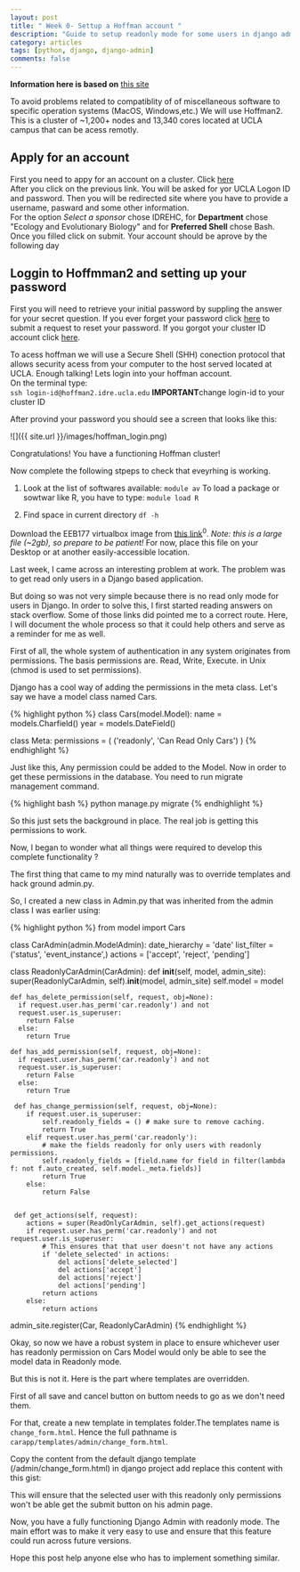 ```yaml
---
layout: post
title: " Week 0- Settup a Hoffman account "
description: "Guide to setup readonly mode for some users in django admin"
category: articles
tags: [python, django, django-admin]
comments: false
---
```

**Information here is based on** [this site](https://www.hoffman2.idre.ucla.edu)

To avoid problems related to compatiblity of of miscellaneous software to specific operation systems (MacOS, Windows,etc.) We will use Hoffman2. This is a cluster of ~1,200+ nodes and 13,340 cores located at UCLA campus that can be acess remotly.

## Apply for an account
First you need to appy for an account on a cluster. Click [here](https://shb.ais.ucla.edu/shibboleth-idp/profile/SAML2/Redirect/SSO?execution=e1s3)  
After you click on the previous link. You will be asked for yor UCLA Logon ID and password. Then you will be redirected site where you have to provide a username, pasward and some other information.  
For the option *Select a sponsor* chose IDREHC, for **Department** chose "Ecology and Evolutionary Biology" and for **Preferred Shell** chose Bash.  
Once you filled click on submit. Your account should be aprove by the following day

## Loggin to Hoffmman2 and setting up your password
First you will need to retrieve your initial password by suppling the answer for your secret question. If you ever forget your password click [here](https://gim.ats.ucla.edu/gridsphere/gridsphere/guest/14/r/showPage?rp_up=KNY&rp_KNY_page=forgotclusterpassword) to submit a request to reset your password. If you gorgot your cluster ID account click [here](https://gim.ats.ucla.edu/gridsphere/gridsphere/guest/14/r/showPage?rp_pV6_page=forgotclusterusername&rp_up=pV6).  

To acess hoffman we will use a Secure Shell (SHH) conection protocol that allows security acess from your computer to the host served located at UCLA. Enough talking! Lets login into your hoffman account.  
On the terminal type:  
`ssh login-id@hoffman2.idre.ucla.edu`
**IMPORTANT**change login-id to your cluster ID

After provind your password you should see a screen that looks like this:

![]({{ site.url }}/images/hoffman_login.png)  

Congratulations! You have a functioning Hoffman cluster!

Now complete the following stpeps to check that eveyrhing is working.

1) Look at the list of softwares available:
`module av`
To load a package or sowtwar like R, you have to type:
`module load R`

2) Find space in current directory
`df -h`



  



Download the EEB177 virtualbox image from [this link](https://ucla.box.com/s/p3y2xqqzujyciplvm23h6mkpup4zwjaz)<sup>0</sup>. *Note: this is a large file (~2gb), so prepare to be patient!*  For now, place this file on your Desktop or at another easily-accessible location.

Last week, I came across an interesting problem at work. The problem was to get read only users in a Django based application.

But doing so was not very simple because there is no read only mode for users
in Django. In order to solve this, I first started reading answers on stack
overflow. Some of those links did pointed me to a correct route. Here, I will
document the whole process so that it could help others and serve as a reminder
for me as well.

First of all, the whole system of authentication in any system originates from
permissions. The basis permissions are. Read, Write, Execute. in Unix (chmod is
used to set permissions).


Django has a cool way of adding the permissions in the meta class. Let's say we
have a model class named Cars.

{% highlight python %}
class Cars(model.Model):
  name = models.Charfield()
  year = models.DateField()

  class Meta:
    permissions  = (
      ('readonly', 'Can Read Only Cars')
    )
{% endhighlight %}

Just like this, Any permission could be added to the Model. Now in order to get
these permissions in the database. You need to run migrate management command.

{% highlight bash %}
python manage.py migrate
{% endhighlight %}

So this just sets the background in place. The real job is getting this
permissions to work.

Now, I began to wonder what all things were required to develop this complete
functionality ?

The first thing that came to my mind naturally was to override templates and
hack ground admin.py.

So, I created a new class in Admin.py that was inherited from the admin class
I was earlier using:



{% highlight python %}
from model import Cars


class CarAdmin(admin.ModelAdmin):
    date_hierarchy = 'date'
    list_filter = ('status', 'event_instance',)
    actions = ['accept', 'reject', 'pending']

class ReadonlyCarAdmin(CarAdmin):
    def __init__(self, model, admin_site):
      super(ReadonlyCarAdmin, self).__init__(model, admin_site)
      self.model = model

    def has_delete_permission(self, request, obj=None):
      if request.user.has_perm('car.readonly') and not
      request.user.is_superuser:
        return False
      else:
        return True

    def has_add_permission(self, request, obj=None):
      if request.user.has_perm('car.readonly') and not
      request.user.is_superuser:
        return False
      else:
        return True

     def has_change_permission(self, request, obj=None):
        if request.user.is_superuser:
            self.readonly_fields = () # make sure to remove caching.
            return True
        elif request.user.has_perm('car.readonly'):
            # make the fields readonly for only users with readonly permissions.
            self.readonly_fields = [field.name for field in filter(lambda f: not f.auto_created, self.model._meta.fields)]
            return True
        else:
            return False


     def get_actions(self, request):
        actions = super(ReadOnlyCarAdmin, self).get_actions(request)
        if request.user.has_perm('car.readonly') and not request.user.is_superuser:
            # This ensures that that user doesn't not have any actions
            if 'delete_selected' in actions:
                del actions['delete_selected']
                del actions['accept']
                del actions['reject']
                del actions['pending']
            return actions
        else:
            return actions


admin_site.register(Car, ReadonlyCarAdmin)
{% endhighlight %}

Okay, so now we have a robust system in place to ensure whichever user has
readonly permission on Cars Model would only be able to see the model data in
Readonly mode.

But this is not it. Here is the part where templates are overridden.

First of all save and cancel button on buttom needs to go as we don't need
them.


For that, create a new template in templates folder.The templates name is ` change_form.html`.
Hence the full pathname is ` carapp/templates/admin/change_form.html`.

Copy the content from the default django template (/admin/change_form.html) in django project
add replace this content with this gist:

<script src="https://gist.github.com/vinitkumar/48a9cd0c2e35e033659c.js"></script>

This will ensure that the selected user with this readonly only permissions won't be able
get the submit button on his admin page.

Now, you have a fully functioning Django Admin with readonly mode. The main effort was to make it
very easy to use and ensure that this feature could run across future versions.


Hope this post help anyone else who has to implement something similar.



